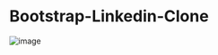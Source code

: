 # Bootstrap-Linkedin-Clone

![image](https://user-images.githubusercontent.com/58724276/195406931-9c1f63e6-1c31-479e-b776-f35e4f224169.png)

